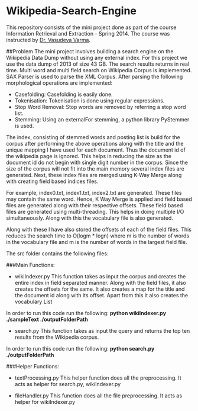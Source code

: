 Wikipedia-Search-Engine
========================

This repository consists of the mini project done as part of the course Information Retrieval and Extraction - Spring 2014. The course was instructed by [Dr. Vasudeva Varma](http://faculty.iiit.ac.in/~vv/Home.html). 

##Problem
The mini project involves building a search engine on the Wikipedia Data Dump without using any external index. For this project we use the data dump of 2013 of size 43 GB. The search results returns in real time. Multi word and multi field search on Wikipedia Corpus is implemented. SAX Parser is used to parse the XML Corpus. After parsing the following morphological operations are implemented:

* Casefolding: Casefolding is easily done.
* Tokenisation: Tokenisation is done using regular expressions.
* Stop Word Removal: Stop words are removed by referring a stop word list.
* Stemming: Using an externalFor stemming, a python library PyStemmer is used.

The index, consisting of stemmed words and posting list is build for the corpus after performing the above operations along with the title and the unique mapping I have used for each document. Thus the document id of the wikipedia page is ignored. This helps in reducing the size as the document id do not begin with single digit number in the corpus. Since the size of the corpus will not fit into the main memory several index files are generated. Next, these index files are merged using K-Way Merge along with creating field based indices files.

For example, index0.txt, index1.txt, index2.txt are generated. These files may contain the same word. Hence, K Way Merge is applied and field based files are generated along with their respective offsets. These field based files are generated using multi-threading. This helps in doing multiple I/O simultaneously. Along with this the vocabulary file is also generated.

Along with these I have also stored the offsets of each of the field files. This reduces the search time to O(logm * logn) where m is the number of words in the vocabulary file and m is the number of words in the largest field file.

The src folder contains the following files:

###Main Functions:

* wikiIndexer.py
This function takes as input the corpus and creates the entire index in field separated manner. Along with the field files, it also creates the offsets for the same. It also creates a map for the title and the document id along with its offset. Apart from this it also creates the vocabulary List

In order to run this code run the following:
**python wikiIndexer.py ./sampleText ./outputFolderPath**

* search.py
This function takes as input the query and returns the top ten results from the Wikipedia corpus.

In order to run this code run the following:
**python search.py ./outputFolderPath**

###Helper Functions:

* textProcessing.py 
This helper function does all the preprocessing. It acts as helper for search.py, wikiIndexer.py

* fileHandler.py
This function does all the file preprocessing. It acts as helper for wikiIndexer.py